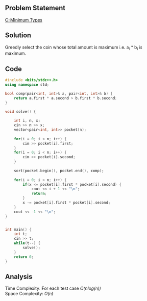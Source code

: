 ## Problem Statement
[C-Minimum Types](https://www.codechef.com/problems/MINBUY)

## Solution
Greedly select the coin whose total amount is maximum i.e. a<sub>i</sub> * b<sub>i</sub> is maximum.

## Code
```cpp
#include <bits/stdc++.h>
using namespace std;

bool comp(pair<int, int>& a, pair<int, int>& b) {
    return a.first * a.second > b.first * b.second;
}

void solve() {
    
    int i, n, x;
    cin >> n >> x;
    vector<pair<int, int>> pocket(n);
    
    for(i = 0; i < n; i++) {
        cin >> pocket[i].first;
    }
    for(i = 0; i < n; i++) {
        cin >> pocket[i].second;
    }
    
    sort(pocket.begin(), pocket.end(), comp);
    
    for(i = 0; i < n; i++) {
        if(x <= pocket[i].first * pocket[i].second) {
            cout << i + 1 << "\n";
            return;
        }
        x -= pocket[i].first * pocket[i].second;
    }
    cout << -1 << "\n";
}


int main() {
	int t;
	cin >> t;
	while(t--) {
	    solve();
	}
	return 0;
}

```

## Analysis
Time Complexity: For each test case <i>O(nlog(n))</i>
<br>
Space Complexity: <i>O(n)</i>
